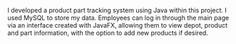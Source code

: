 I developed a product part tracking system using Java within this project. I used MySQL to store my data. Employees can log in through the main page via an interface created with JavaFX, allowing them to view depot, product and part information, with the option to add new products if desired.
